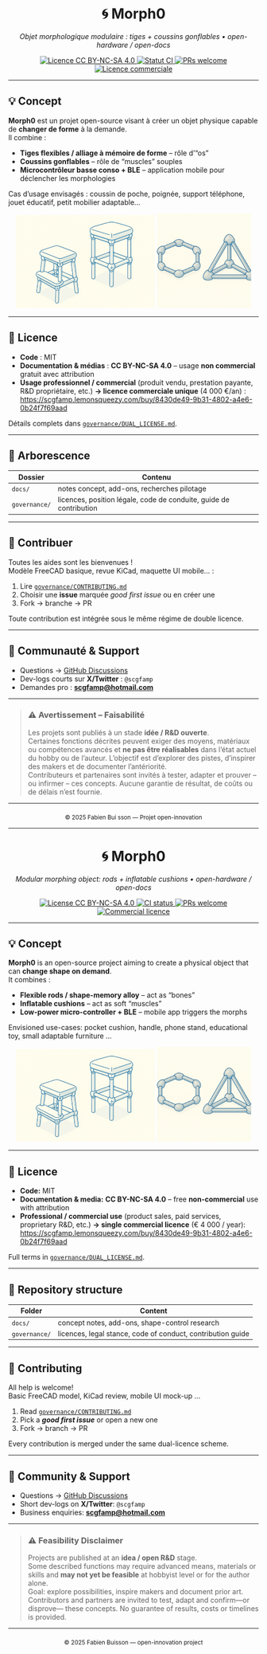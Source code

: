 <div align="center">

<h1>🌀 Morph0</h1>
<p><em>Objet morphologique modulaire : tiges + coussins gonflables • open-hardware / open-docs</em></p>

<a href="https://creativecommons.org/licenses/by-nc-sa/4.0/deed.fr">
  <img src="https://img.shields.io/badge/Licence-CC%20BY--NC--SA%204.0-lightgrey.svg" alt="Licence CC BY-NC-SA 4.0">
</a>
<a href="https://github.com/f-buisson/Morph0/actions">
  <img src="https://img.shields.io/github/actions/workflow/status/f-buisson/Morph0/blank.yml?label=CI" alt="Statut CI">
</a>
<a href="https://github.com/f-buisson/Morph0/issues">
  <img src="https://img.shields.io/badge/PRs-bienvenus-brightgreen.svg" alt="PRs welcome">
</a>
<a href="https://scgfamp.lemonsqueezy.com/buy/8430de49-9b31-4802-a4e6-0b24f7f69aad">
  <img src="https://img.shields.io/badge/Licence commerciale-€4 000%20%2F an-orange.svg" alt="Licence commerciale">
</a>

</div>

---

## 💡 Concept

**Morph0** est un projet open-source visant à créer un objet physique capable de **changer de forme** à la demande.  
Il combine :

* **Tiges flexibles / alliage à mémoire de forme** – rôle d’“os”  
* **Coussins gonflables** – rôle de “muscles” souples  
* **Microcontrôleur basse conso + BLE** – application mobile pour déclencher les morphologies

Cas d’usage envisagés : coussin de poche, poignée, support téléphone, jouet éducatif, petit mobilier adaptable…

<p align="center">
  <img src="docs/img/morph0_concept.png" width="280" alt="Croquis conceptuel">
  <img src="docs/img/morph0_concept2.png" width="190" alt="Deuxième concept">
</p>

---

## 🔖 Licence

* **Code** : MIT  
* **Documentation & médias** : **CC BY-NC-SA 4.0** – usage **non commercial** gratuit avec attribution  
* **Usage professionnel / commercial** (produit vendu, prestation payante, R&D propriétaire, etc.) **→ licence commerciale unique** (4 000 €/an) :  
  <https://scgfamp.lemonsqueezy.com/buy/8430de49-9b31-4802-a4e6-0b24f7f69aad>

Détails complets dans [`governance/DUAL_LICENSE.md`](governance/DUAL_LICENSE.md).

---

## 📁 Arborescence

| Dossier | Contenu |
|---------|---------|
| `docs/` | notes concept, add-ons, recherches pilotage |
| `governance/` | licences, position légale, code de conduite, guide de contribution |

---

## 🤝 Contribuer

Toutes les aides sont les bienvenues !  
Modèle FreeCAD basique, revue KiCad, maquette UI mobile… :

1. Lire [`governance/CONTRIBUTING.md`](governance/CONTRIBUTING.md)  
2. Choisir une **issue** marquée _good first issue_ ou en créer une  
3. Fork → branche → PR

Toute contribution est intégrée sous le même régime de double licence.

---

## 💬 Communauté & Support

* Questions → [GitHub Discussions](https://github.com/f-buisson/Morph0/discussions)  
* Dev-logs courts sur **X/Twitter** : `@scgfamp`  
* Demandes pro : **scgfamp@hotmail.com**

---

> ### ⚠️ Avertissement – Faisabilité
> Les projets sont publiés à un stade **idée / R&D ouverte**.  
> Certaines fonctions décrites peuvent exiger des moyens, matériaux ou
> compétences avancés et **ne pas être réalisables** dans l’état actuel du hobby
> ou de l’auteur. L’objectif est d’explorer des pistes, d’inspirer des makers et
> de documenter l’antériorité.  
> Contributeurs et partenaires sont invités à tester, adapter et prouver – ou
> infirmer – ces concepts. Aucune garantie de résultat, de coûts ou de délais
> n’est fournie.

---

<p align="center"><sub>© 2025 Fabien Bui
sson — Projet open-innovation</sub></p>

---

<div align="center">

<h1>🌀 Morph0</h1>
<p><em>Modular morphing object: rods + inflatable cushions • open-hardware / open-docs</em></p>

<a href="https://creativecommons.org/licenses/by-nc-sa/4.0/">
  <img src="https://img.shields.io/badge/License-CC%20BY--NC--SA%204.0-lightgrey.svg" alt="License CC BY-NC-SA 4.0">
</a>
<a href="https://github.com/f-buisson/Morph0/actions">
  <img src="https://img.shields.io/github/actions/workflow/status/f-buisson/Morph0/blank.yml?label=CI" alt="CI status">
</a>
<a href="https://github.com/f-buisson/Morph0/issues">
  <img src="https://img.shields.io/badge/PRs-welcome-brightgreen.svg" alt="PRs welcome">
</a>
<a href="https://scgfamp.lemonsqueezy.com/buy/8430de49-9b31-4802-a4e6-0b24f7f69aad">
  <img src="https://img.shields.io/badge/Commercial%20licence-€4 000%2Fyr-orange.svg" alt="Commercial licence">
</a>

</div>

---

## 💡 Concept

**Morph0** is an open-source project aiming to create a physical object that can **change shape on demand**.  
It combines :

* **Flexible rods / shape-memory alloy** – act as “bones”  
* **Inflatable cushions** – act as soft “muscles”  
* **Low-power micro-controller + BLE** – mobile app triggers the morphs

Envisioned use-cases: pocket cushion, handle, phone stand, educational toy, small adaptable furniture …

<p align="center">
  <img src="docs/img/morph0_concept.png" width="280" alt="Croquis conceptuel">
  <img src="docs/img/morph0_concept2.png" width="190" alt="Deuxième concept">
</p>

---

## 🔖 Licence

* **Code:** MIT  
* **Documentation & media:** **CC BY-NC-SA 4.0** – free **non-commercial** use with attribution  
* **Professional / commercial use** (product sales, paid services, proprietary R&D, etc.) **→ single commercial licence** (€ 4 000 / year):  
  <https://scgfamp.lemonsqueezy.com/buy/8430de49-9b31-4802-a4e6-0b24f7f69aad>

Full terms in [`governance/DUAL_LICENSE.md`](governance/DUAL_LICENSE.md).

---

## 📁 Repository structure

| Folder | Content |
|--------|---------|
| `docs/` | concept notes, add-ons, shape-control research |
| `governance/` | licences, legal stance, code of conduct, contribution guide |

---

## 🤝 Contributing

All help is welcome!  
Basic FreeCAD model, KiCad review, mobile UI mock-up …

1. Read [`governance/CONTRIBUTING.md`](governance/CONTRIBUTING.md)  
2. Pick a **_good first issue_** or open a new one  
3. Fork → branch → PR

Every contribution is merged under the same dual-licence scheme.

---

## 💬 Community & Support

* Questions → [GitHub Discussions](https://github.com/f-buisson/Morph0/discussions)  
* Short dev-logs on **X/Twitter**: `@scgfamp`  
* Business enquiries: **scgfamp@hotmail.com**

---

> ### ⚠️ Feasibility Disclaimer  
> Projects are published at an **idea / open R&D** stage.  
> Some described functions may require advanced means, materials or skills and
> **may not yet be feasible** at hobbyist level or for the author alone.  
> Goal: explore possibilities, inspire makers and document prior art.  
> Contributors and partners are invited to test, adapt and confirm—or disprove—
> these concepts. No guarantee of results, costs or timelines is provided.

---

<p align="center"><sub>© 2025 Fabien Buisson — open-innovation project</sub></p>
